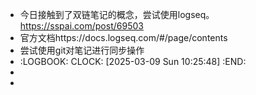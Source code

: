 - 今日接触到了双链笔记的概念，尝试使用logseq。https://sspai.com/post/69503
- 官方文档https://docs.logseq.com/#/page/contents
- 尝试使用git对笔记进行同步操作
- :LOGBOOK:
  CLOCK: [2025-03-09 Sun 10:25:48]
  :END:
-
-
